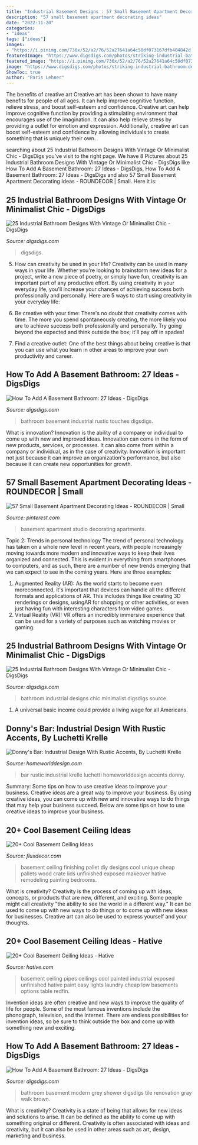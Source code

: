 ```yaml
---
title: "Industrial Basement Designs : 57 Small Basement Apartment Decorating Ideas"
description: "57 small basement apartment decorating ideas"
date: "2022-11-20"
categories:
- "ideas"
tags: ["ideas"]
images:
- "https://i.pinimg.com/736x/52/a2/76/52a27641a64c50df073167dfb404842d.jpg"
featuredImage: "https://www.digsdigs.com/photos/striking-industrial-bathroom-designs-10.jpg"
featured_image: "https://i.pinimg.com/736x/52/a2/76/52a27641a64c50df073167dfb404842d.jpg"
image: "https://www.digsdigs.com/photos/striking-industrial-bathroom-designs-10.jpg"
ShowToc: true
author: "Paris Lehner"
---
```



The benefits of creative art
Creative art has been shown to have many benefits for people of all ages. It can help improve cognitive function, relieve stress, and boost self-esteem and confidence.
Creative art can help improve cognitive function by providing a stimulating environment that encourages use of the imagination. It can also help relieve stress by providing a outlet for emotion and expression. Additionally, creative art can boost self-esteem and confidence by allowing individuals to create something that is uniquely their own.

	

		
searching about 25 Industrial Bathroom Designs With Vintage Or Minimalist Chic - DigsDigs you've visit to the right page. We have 8 Pictures about 25 Industrial Bathroom Designs With Vintage Or Minimalist Chic - DigsDigs like How To Add A Basement Bathroom: 27 Ideas - DigsDigs, How To Add A Basement Bathroom: 27 Ideas - DigsDigs and also 57 Small Basement Apartment Decorating Ideas - ROUNDECOR | Small. Here it is:
		
    
## 25 Industrial Bathroom Designs With Vintage Or Minimalist Chic - DigsDigs

<img loading=lazy src="https://www.digsdigs.com/photos/striking-industrial-bathroom-designs-10.jpg" onerror="this.onerror=null;this.src='https://tse4.mm.bing.net/th?id=OIP.THmQdcf-wERld2AcmHENoQHaKS&amp;pid=15.1';" alt="25 Industrial Bathroom Designs With Vintage Or Minimalist Chic - DigsDigs">

_Source: digsdigs.com_

>digsdigs. 

	

5. How can creativity be used in your life?
Creativity can be used in many ways in your life. Whether you're looking to brainstorm new ideas for a project, write a new piece of poetry, or simply have fun, creativity is an important part of any productive effort. By using creativity in your everyday life, you'll increase your chances of achieving success both professionally and personally. Here are 5 ways to start using creativity in your everyday life:
1. Be creative with your time: There's no doubt that creativity comes with time. The more you spend spontaneously creating, the more likely you are to achieve success both professionally and personally. Try going beyond the expected and think outside the box; it'll pay off in spades!

2. Find a creative outlet: One of the best things about being creative is that you can use what you learn in other areas to improve your own productivity and career.

    
## How To Add A Basement Bathroom: 27 Ideas - DigsDigs

<img loading=lazy src="http://www.digsdigs.com/photos/rustic-and-industrial-basement-bathroom.jpg" onerror="this.onerror=null;this.src='https://tse1.mm.bing.net/th?id=OIP.xzTwCNqZep1y2HOaLZ1-kAHaJ4&amp;pid=15.1';" alt="How To Add A Basement Bathroom: 27 Ideas - DigsDigs">

_Source: digsdigs.com_

>bathroom basement industrial rustic touches digsdigs. 

	

What is innovation?
Innovation is the ability of a company or individual to come up with new and improved ideas. Innovation can come in the form of new products, services, or processes. It can also come from within a company or individual, as in the case of creativity. Innovation is important not just because it can improve an organization's performance, but also because it can create new opportunities for growth.

    
## 57 Small Basement Apartment Decorating Ideas - ROUNDECOR | Small

<img loading=lazy src="https://i.pinimg.com/736x/52/a2/76/52a27641a64c50df073167dfb404842d.jpg" onerror="this.onerror=null;this.src='https://tse3.mm.bing.net/th?id=OIP.agk-WBac3SosPS1_Bf6GyQHaJ3&amp;pid=15.1';" alt="57 Small Basement Apartment Decorating Ideas - ROUNDECOR | Small">

_Source: pinterest.com_

>basement apartment studio decorating apartments. 

	

Topic 2: Trends in personal technology
The trend of personal technology has taken on a whole new level in recent years, with people increasingly moving towards more modern and innovative ways to keep their lives organized and connected. This is evident in everything from smartphones to computers, and as such, there are a number of new trends emerging that we can expect to see in the coming years. Here are three examples: 
1) Augmented Reality (AR): As the world starts to become even moreconnected, it's important that devices can handle all the different formats and applications of AR. This includes things like creating 3D renderings or designs, usingAR for shopping or other activities, or even just having fun with interesting characters from video games. 
2) Virtual Reality (VR): VR offers an incredibly immersive experience that can be used for a variety of purposes such as watching movies or gaming.

    
## 25 Industrial Bathroom Designs With Vintage Or Minimalist Chic - DigsDigs

<img loading=lazy src="http://www.digsdigs.com/photos/striking-industrial-bathroom-designs-26-554x738.jpg" onerror="this.onerror=null;this.src='https://tse3.mm.bing.net/th?id=OIP.kIodefdWlAWo8AckJ6cepQHaJ3&amp;pid=15.1';" alt="25 Industrial Bathroom Designs With Vintage Or Minimalist Chic - DigsDigs">

_Source: digsdigs.com_

>bathroom industrial designs chic minimalist digsdigs source. 

	

1. A universal basic income could provide a living wage for all Americans.

    
## Donny&#039;s Bar: Industrial Design With Rustic Accents, By Luchetti Krelle

<img loading=lazy src="http://homeworlddesign.com/wp-content/uploads/2014/08/Donnys-Bar-by-Luchetti-Krelle-www.homeworlddesign.com-16.jpg" onerror="this.onerror=null;this.src='https://tse4.mm.bing.net/th?id=OIP.QPdWBZCEugX7QtzNRTlF_gHaLF&amp;pid=15.1';" alt="Donny&#039;s Bar: Industrial Design With Rustic Accents, By Luchetti Krelle">

_Source: homeworlddesign.com_

>bar rustic industrial krelle luchetti homeworlddesign accents donny. 

	

Summary: Some tips on how to use creative ideas to improve your business.
Creative ideas are a great way to improve your business. By using creative ideas, you can come up with new and innovative ways to do things that may help your business succeed. Below are some tips on how to use creative ideas to improve your business.

    
## 20+ Cool Basement Ceiling Ideas

<img loading=lazy src="http://fluxdecor.com/wp-content/uploads/2014/05/basement-ceiling-ideas/8-basement-ceiling-old-pallet-crate-lids.jpg" onerror="this.onerror=null;this.src='https://tse1.mm.bing.net/th?id=OIP._k03zU26J4I17ADyjXtqvwHaJ4&amp;pid=15.1';" alt="20+ Cool Basement Ceiling Ideas">

_Source: fluxdecor.com_

>basement ceiling finishing pallet diy designs cool unique cheap pallets wood crate lids unfinished exposed makeover hative remodeling painting bedrooms. 

	

What is creativity?
Creativity is the process of coming up with ideas, concepts, or products that are new, different, and exciting. Some people might call creativity "the ability to see the world in a different way." It can be used to come up with new ways to do things or to come up with new ideas for businesses. Creative art can also be used to express yourself and your thoughts.

    
## 20+ Cool Basement Ceiling Ideas - Hative

<img loading=lazy src="https://hative.com/wp-content/uploads/2014/05/basement-ceiling-ideas/17-painted-pipes-and-ceiling.jpg" onerror="this.onerror=null;this.src='https://tse4.mm.bing.net/th?id=OIP.2TnOEu4i9cHh-epTGJt7HgHaE7&amp;pid=15.1';" alt="20+ Cool Basement Ceiling Ideas - Hative">

_Source: hative.com_

>basement ceiling pipes ceilings cool painted industrial exposed unfinished hative paint easy lights laundry cheap low basements options table redfin. 

	

Invention ideas are often creative and new ways to improve the quality of life for people. Some of the most famous inventions include the phonograph, television, and the Internet. There are endless possibilities for invention ideas, so be sure to think outside the box and come up with something new and exciting.

    
## How To Add A Basement Bathroom: 27 Ideas - DigsDigs

<img loading=lazy src="http://www.digsdigs.com/photos/modern-grey-basement-bathroom.jpg" onerror="this.onerror=null;this.src='https://tse4.mm.bing.net/th?id=OIP.5T23jmDge-WegK2X2CEYDAAAAA&amp;pid=15.1';" alt="How To Add A Basement Bathroom: 27 Ideas - DigsDigs">

_Source: digsdigs.com_

>bathroom basement modern grey shower digsdigs tile renovation gray walk brown. 

	

What is creativity?
Creativity is a state of being that allows for new ideas and solutions to arise. It can be defined as the ability to come up with something original or different. Creativity is often associated with ideas and creativity, but it can also be used in other areas such as art, design, marketing and business.

